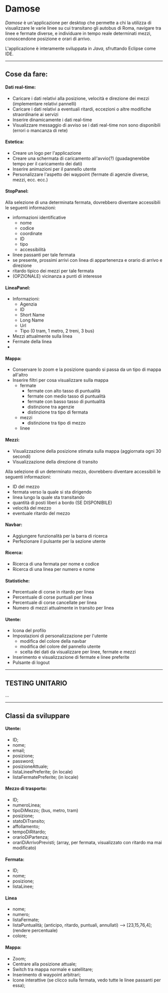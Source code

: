 # Damose
*Damose* è un'applicazione per desktop che permette a chi la utilizza di visualizzare le varie linee su cui transitano gli autobus di Roma, navigare tra linee e fermate diverse, e individuare in tempo reale determinati mezzi, conoscendone posizione e orari di arrivo.

L'applicazione è interamente sviluppata in *Java*, sfruttando Eclipse come IDE. 

___

## Cose da fare:

#### Dati real-time:
- Caricare i dati relativi alla posizione, velocità e direzione dei mezzi (implementare relativi pannelli)
- Caricare i dati relativi a eventuali ritardi, eccezioni o altre modifiche straordinarie ai servizi
- Inserire dinamicamente i dati real-time
- Visualizzare messaggio di avviso se i dati real-time non sono disponibili (errori o mancanza di rete)

#### Estetica:
- Creare un logo per l'applicazione
- Creare una schermata di caricamento all'avvio(?) (guadagnerebbe tempo per il caricamento dei dati)
- Inserire animazioni per il pannello utente
- Personalizzare l'aspetto dei waypoint (fermate di agenzie diverse, mezzi, ecc. ecc.)

#### StopPanel:
Alla selezione di una determinata fermata, dovrebbero diventare accessibili le seguenti informazioni:
- informazioni identificative
	- nome
	- codice
	- coordinate
	- ID
	- tipo 
	- accessibilità
- linee passanti per tale fermata
- se presente, prossimi arrivi con linea di appartenenza e orario di arrivo e direzione
- ritardo tipico dei mezzi per tale fermata
- (OPZIONALE) vicinanza a punti di interesse

#### LineaPanel:
- Informazioni:
	- Agenzia
	- ID
	- Short Name
	- Long Name
	- Url
	- Tipo (0 tram, 1 metro, 2 treni, 3 bus)
- Mezzi attualmente sulla linea
- Fermate della linea
- 

#### Mappa:
- Conservare lo zoom e la posizione quando si passa da un tipo di mappa all'altro
- Inserire filtri per cosa visualizzare sulla mappa
	- fermate
		- fermate con alto tasso di puntualità
		- fermate con medio tasso di puntualità
		- fermate con basso tasso di puntualità
		- distinzione tra agenzie
		- distinzione tra tipo di fermata
	- mezzi
		- distinzione tra tipo di mezzo
	- linee

#### Mezzi:
- Visualizzazione della posizione stimata sulla mappa (aggiornata ogni 30 secondi)
- Visualizzazione della direzione di transito

Alla selezione di un determinato mezzo, dovrebbero diventare accessibili le seguenti informazioni:
- ID del mezzo
- fermata verso la quale si sta dirigendo
- linea lungo la quale sta transitando
- quantità di posti liberi a bordo (SE DISPONIBILE)
- velocità del mezzo
- eventuale ritardo del mezzo

#### Navbar:
- Aggiungere funzionalità per la barra di ricerca
- Perfezionare il pulsante per la sezione utente

#### Ricerca:
- Ricerca di una fermata per nome e codice
- Ricerca di una linea per numero e nome

#### Statistiche:
- Percentuale di corse in ritardo per linea
- Percentuale di corse puntuali per linea
- Percentuale di corse cancellate per linea
- Numero di mezzi attualmente in transito per linea

#### Utente:
- Icona del profilo
- Impostazioni di personalizzazione per l'utente
	- modifica del colore della navbar
	- modifica del colore del pannello utente
	- scelta dei dati da visualizzare per linee, fermate e mezzi
- Inserimento e visualizzazione di fermate e linee preferite
- Pulsante di logout
___

## TESTING UNITARIO
...
___

## Classi da sviluppare

#### Utente:
- ID;
- nome;
- email;
- posizione;
- password;
- posizioneAttuale;
- listaLineePreferite; (in locale)
- listaFermatePreferite; (in locale)

#### Mezzo di trasporto:
- ID;
- numeroLinea;
- tipoDiMezzo; (bus, metro, tram)
- posizione;
- statoDiTransito;
- affollamento;
- tempoDiRitardo;
- orarioDiPartenza;
- orariDiArrivoPrevisti; (array, per fermata, visualizzato con ritardo ma mai modificato)

#### Fermata:
- ID;
- nome; 
- posizione;
- listaLinee;

#### Linea
- nome;
- numero;
- listaFermate;
- listaPuntualità; (anticipo, ritardo, puntuali, annullati) —> [23,15,76,4]; (rendere percentuale)
- colore;

#### Mappa:
- Zoom;
- Centrare alla posizione attuale;
- Switch tra mappa normale e satellitare;
- Inserimento di waypoint arbitrari;
- Icone interattive (se clicco sulla fermata, vedo tutte le linee passanti per essa);